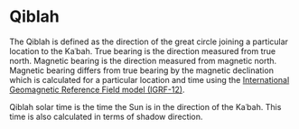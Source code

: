 # Qiblah

The Qiblah is defined as the direction of the great circle joining a particular location to the Kaʿbah. True bearing is the direction measured from true north. Magnetic bearing is the direction measured from magnetic north. Magnetic bearing differs from true bearing by the magnetic declination which is calculated for a particular location and time using the [International Geomagnetic Reference Field model (IGRF-12)](https://earth-planets-space.springeropen.com/articles/10.1186/s40623-015-0228-9).

Qiblah solar time is the time the Sun is in the direction of the Kaʿbah. This time is also calculated in terms of shadow direction.
